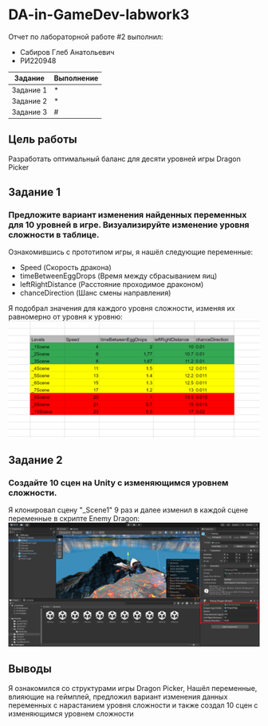 # DA-in-GameDev-labwork3
Отчет по лабораторной работе #2 выполнил:
- Сабиров Глеб Анатольевич
- РИ220948


| Задание | Выполнение |
| ------ | ------ |
| Задание 1 | * |
| Задание 2 | * |
| Задание 3 | # |

## Цель работы
Разработать оптимальный баланс для десяти уровней игры Dragon Picker

## Задание 1
### Предложите вариант изменения найденных переменных для 10 уровней в игре. Визуализируйте изменение уровня сложности в таблице.
Ознакомившись с прототипом игры, я нашёл следующие переменные:
- Speed (Скорость дракона)
- timeBetweenEggDrops (Время между сбрасыванием яиц)
- leftRightDistance (Расстояние проходимое драконом)
- chanceDirection (Шанс смены направления)

Я подобрал значения для каждого уровня сложности, изменяя их равномерно от уровня к уровню:
![image](https://github.com/nosova666/DA-in-GameDev-labwork3/blob/main/lvl%20difficulty.png)

## Задание 2
### Создайте 10 сцен на Unity с изменяющимся уровнем сложности.
Я клонировал сцену "_Scene1" 9 раз и далее изменил в каждой сцене переменные в скрипте Enemy Dragon:
![image](https://github.com/nosova666/DA-in-GameDev-labwork3/blob/main/%D0%A1%D0%BD%D0%B8%D0%BC%D0%BE%D0%BA%20%D1%8D%D0%BA%D1%80%D0%B0%D0%BD%D0%B0%202023-11-17%20062919.png)

## Выводы
Я ознакомился со структурами игры Dragon Picker, Нашёл переменные, влияющие на геймплей, предложил вариант изменения данных переменных с нарастанием уровня сложности и также создал 10 сцен c изменяющимся уровнем сложности
